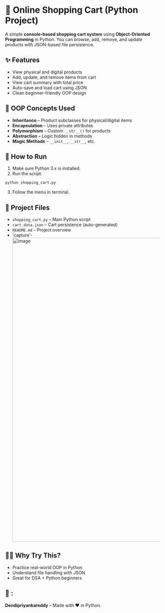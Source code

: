 # 🛒 Online Shopping Cart (Python Project)

A simple **console-based shopping cart system** using **Object-Oriented Programming** in Python. You can browse, add, remove, and update products with JSON-based file persistence.
## ✨ Features

- View physical and digital products
- Add, update, and remove items from cart
- View cart summary with total price
- Auto-save and load cart using JSON
- Clean beginner-friendly OOP design
## 🧠 OOP Concepts Used

- **Inheritance** – Product subclasses for physical/digital items  
- **Encapsulation** – Uses private attributes  
- **Polymorphism** – Custom `__str__()` for products  
- **Abstraction** – Logic hidden in methods  
- **Magic Methods** – `__init__`, `__str__`, etc.

## 🚀 How to Run

1. Make sure Python 3.x is installed.
2. Run the script:

```bash
python shopping_cart.py
```

3. Follow the menu in terminal.

## 📁 Project Files

- `shopping_cart.py` – Main Python script  
- `cart_data.json` – Cart persistence (auto-generated)  
- `README.md` – Project overview
- 'capture'- <img width="1920" height="988" alt="image" src="https://github.com/user-attachments/assets/5b8e590c-047f-4ebf-a596-693aba4069c3" />

## 🙋‍♀️ Why Try This?

- Practice real-world OOP in Python
- Understand file handling with JSON
- Great for DSA + Python beginners
## 👤 :

**Dendipriyankareddy** – Made with ❤️ in Python.
